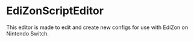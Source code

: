 # EdiZonScriptEditor
This editor is made to edit and create new configs for use with EdiZon on Nintendo Switch.
